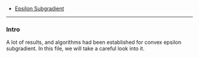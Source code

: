 - [Epsilon Subgradient](Epsilon%20Subgradient.md)

---
### **Intro**

A lot of results, and algorithms had been established for convex epsilon subgradient. 
In this file, we will take a careful look into it. 

